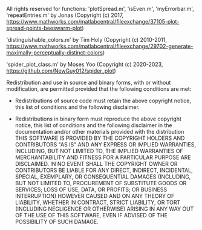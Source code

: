 All rights reserved for functions:
'plotSpread.m', 'isEven.m', 'myErrorbar.m', 'repeatEntries.m' by Jonas (Copyright (c) 2017, https://www.mathworks.com/matlabcentral/fileexchange/37105-plot-spread-points-beeswarm-plot)

'distinguishable_colors.m' by Tim Holy (Copyright (c) 2010-2011, https://www.mathworks.com/matlabcentral/fileexchange/29702-generate-maximally-perceptually-distinct-colors)

'spider_plot_class.m' by Moses Yoo (Copyright (c) 2020-2023, https://github.com/NewGuy012/spider_plot)


Redistribution and use in source and binary forms, with or without
modification, are permitted provided that the following conditions are met:

* Redistributions of source code must retain the above copyright notice, this
  list of conditions and the following disclaimer.

* Redistributions in binary form must reproduce the above copyright notice,
  this list of conditions and the following disclaimer in the documentation
  and/or other materials provided with the distribution
THIS SOFTWARE IS PROVIDED BY THE COPYRIGHT HOLDERS AND CONTRIBUTORS "AS IS"
AND ANY EXPRESS OR IMPLIED WARRANTIES, INCLUDING, BUT NOT LIMITED TO, THE
IMPLIED WARRANTIES OF MERCHANTABILITY AND FITNESS FOR A PARTICULAR PURPOSE ARE
DISCLAIMED. IN NO EVENT SHALL THE COPYRIGHT OWNER OR CONTRIBUTORS BE LIABLE
FOR ANY DIRECT, INDIRECT, INCIDENTAL, SPECIAL, EXEMPLARY, OR CONSEQUENTIAL
DAMAGES (INCLUDING, BUT NOT LIMITED TO, PROCUREMENT OF SUBSTITUTE GOODS OR
SERVICES; LOSS OF USE, DATA, OR PROFITS; OR BUSINESS INTERRUPTION) HOWEVER
CAUSED AND ON ANY THEORY OF LIABILITY, WHETHER IN CONTRACT, STRICT LIABILITY,
OR TORT (INCLUDING NEGLIGENCE OR OTHERWISE) ARISING IN ANY WAY OUT OF THE USE
OF THIS SOFTWARE, EVEN IF ADVISED OF THE POSSIBILITY OF SUCH DAMAGE.
